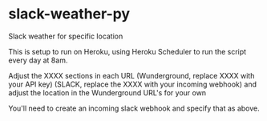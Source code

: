 # slack-weather-py
Slack weather for specific location

This is setup to run on Heroku, using Heroku Scheduler to run the script every day at 8am.

Adjust the XXXX sections in each URL (Wunderground, replace XXXX with your API key) (SLACK, replace the XXXX with your incoming webhook) and adjust the location in the Wunderground URL's for your own

You'll need to create an incoming slack webhook and specify that as above.



